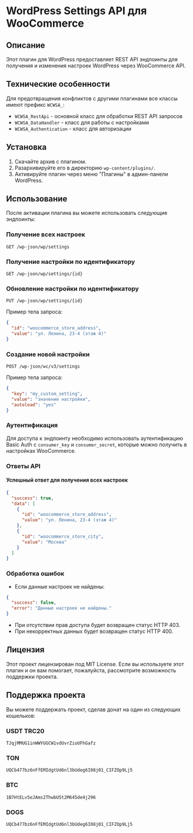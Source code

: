 # WordPress Settings API для WooCommerce

## Описание
Этот плагин для WordPress предоставляет REST API эндпоинты для получения и изменения настроек WordPress через WooCommerce API.

## Технические особенности

Для предотвращения конфликтов с другими плагинами все классы имеют префикс `WCWSA_`:

- `WCWSA_RestApi` - основной класс для обработки REST API запросов
- `WCWSA_DataHandler` - класс для работы с настройками
- `WCWSA_Authentication` - класс для авторизации

## Установка
1. Скачайте архив с плагином.
2. Разархивируйте его в директорию `wp-content/plugins/`.
3. Активируйте плагин через меню "Плагины" в админ-панели WordPress.

## Использование
После активации плагина вы можете использовать следующие эндпоинты:

### Получение всех настроек

```
GET /wp-json/wp/settings
```

### Получение настройки по идентификатору

```
GET /wp-json/wp/settings/{id}
```

### Обновление настройки по идентификатору

```
PUT /wp-json/wp/settings/{id}
```

Пример тела запроса:
```json
{
  "id": "woocommerce_store_address",
  "value": "ул. Ленина, 23-4 (этаж 4)"
}
```

### Создание новой настройки

```
POST /wp-json/wc/v3/settings
```

Пример тела запроса:
```json
{
  "key": "my_custom_setting",
  "value": "значение настройки",
  "autoload": "yes"
}
```

### Аутентификация
Для доступа к эндпоинту необходимо использовать аутентификацию Basic Auth с `consumer_key` и `consumer_secret`, которые можно получить в настройках WooCommerce.

### Ответы API

#### Успешный ответ для получения всех настроек
```json
{
  "success": true,
  "data": [
    {
      "id": "woocommerce_store_address",
      "value": "ул. Ленина, 23-4 (этаж 4)"
    },
    {
      "id": "woocommerce_store_city",
      "value": "Москва"
    }
  ]
}
```

### Обработка ошибок
- Если данные настроек не найдены:
```json
{
  "success": false,
  "error": "Данные настроек не найдены."
}
```

- При отсутствии прав доступа будет возвращен статус HTTP 403.
- При некорректных данных будет возвращен статус HTTP 400.

## Лицензия

Этот проект лицензирован под MIT License. Если вы используете этот плагин и он вам помогает, пожалуйста, рассмотрите возможность поддержки проекта.

## Поддержка проекта

Вы можете поддержать проект, сделав донат на один из следующих кошельков:

### USDT TRC20
```
TJqjMMUG1inWWYUGCW1vdUvrZioUFhGafz
```

### TON
```
UQCb477bz6nFfEMIdgtUd6nl3bUdeg6I08j01_CIFZOp9Lj5
```

### BTC
```
1B7HtELv5eJAms2ThwbU5t2M645de4j296
```

### DOGS
```
UQCb477bz6nFfEMIdgtUd6nl3bUdeg6I08j01_CIFZOp9Lj5
```


